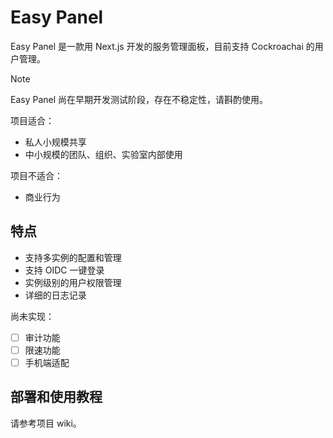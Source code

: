 # Easy Panel

Easy Panel 是一款用 Next.js 开发的服务管理面板，目前支持 Cockroachai 的用户管理。

> [!NOTE]
>
> Easy Panel 尚在早期开发测试阶段，存在不稳定性，请斟酌使用。

项目适合：
- 私人小规模共享
- 中小规模的团队、组织、实验室内部使用

项目不适合：
- 商业行为

## 特点

- 支持多实例的配置和管理
- 支持 OIDC 一键登录
- 实例级别的用户权限管理
- 详细的日志记录

尚未实现：
- [ ] 审计功能
- [ ] 限速功能
- [ ] 手机端适配

## 部署和使用教程

请参考项目 wiki。
